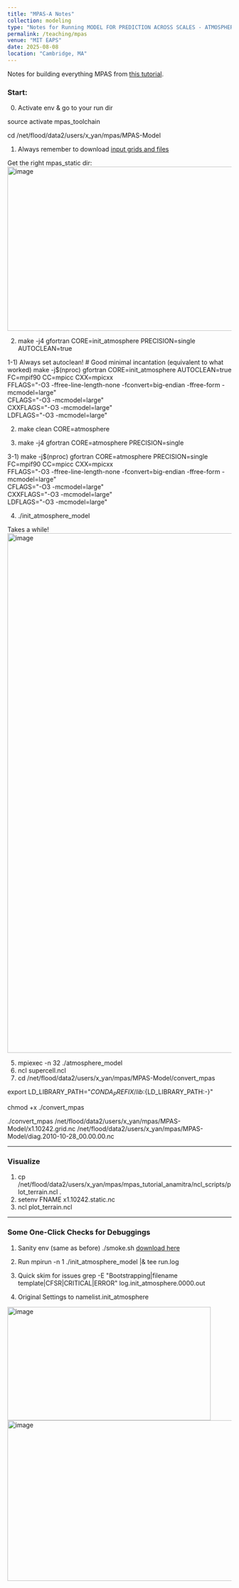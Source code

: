 ```yaml
---
title: "MPAS-A Notes"
collection: modeling
type: "Notes for Running MODEL FOR PREDICTION ACROSS SCALES - ATMOSPHERE"
permalink: /teaching/mpas
venue: "MIT EAPS"
date: 2025-08-08
location: "Cambridge, MA"
---
```


Notes for building everything MPAS from [this tutorial](https://www2.mmm.ucar.edu/projects/mpas/tutorial/Boulder2019/index.html).

### Start:
0) Activate env & go to your run dir

source activate mpas_toolchain

cd /net/flood/data2/users/x_yan/mpas/MPAS-Model

1) Always remember to download [input grids and files](https://www2.mmm.ucar.edu/projects/mpas/site/downloads.html)

Get the right mpas_static dir:
<img width="1140" height="369" alt="image" src="https://github.com/user-attachments/assets/88c79783-98f3-4399-b74f-71149ac8247a" />

2) make -j4 gfortran CORE=init_atmosphere PRECISION=single AUTOCLEAN=true

1-1) Always set autoclean! # Good minimal incantation (equivalent to what worked)
make -j$(nproc) gfortran CORE=init_atmosphere AUTOCLEAN=true \
  FC=mpif90 CC=mpicc CXX=mpicxx \
  FFLAGS="-O3 -ffree-line-length-none -fconvert=big-endian -ffree-form -mcmodel=large" \
  CFLAGS="-O3 -mcmodel=large" \
  CXXFLAGS="-O3 -mcmodel=large" \
  LDFLAGS="-O3 -mcmodel=large"

2) make clean CORE=atmosphere
   
3) make -j4 gfortran CORE=atmosphere PRECISION=single

3-1) make -j$(nproc) gfortran CORE=atmosphere PRECISION=single \
  FC=mpif90 CC=mpicc CXX=mpicxx \
  FFLAGS="-O3 -ffree-line-length-none -fconvert=big-endian -ffree-form -mcmodel=large" \
  CFLAGS="-O3 -mcmodel=large" \
  CXXFLAGS="-O3 -mcmodel=large" \
  LDFLAGS="-O3 -mcmodel=large"

4) ./init_atmosphere_model

Takes a while!
<img width="2190" height="1168" alt="image" src="https://github.com/user-attachments/assets/5048d8d5-6e10-4c57-8c9d-9522b9ba2e92" />


5) mpiexec -n 32 ./atmosphere_model
6) ncl supercell.ncl
7) cd /net/flood/data2/users/x_yan/mpas/MPAS-Model/convert_mpas

export LD_LIBRARY_PATH="$CONDA_PREFIX/lib:${LD_LIBRARY_PATH:-}"

chmod +x ./convert_mpas

./convert_mpas /net/flood/data2/users/x_yan/mpas/MPAS-Model/x1.10242.grid.nc /net/flood/data2/users/x_yan/mpas/MPAS-Model/diag.2010-10-28_00.00.00.nc

---

### Visualize

1. cp /net/flood/data2/users/x_yan/mpas/mpas_tutorial_anamitra/ncl_scripts/plot_terrain.ncl .
2. setenv FNAME x1.10242.static.nc
3. ncl plot_terrain.ncl

---
### Some One-Click Checks for Debuggings

1) Sanity env (same as before)
./smoke.sh [download here](https://colab.research.google.com/drive/14iSte7UEvKfrQqAuW10ky1kI8TcXRsFH?usp=sharing)

2) Run
mpirun -n 1 ./init_atmosphere_model |& tee run.log

3) Quick skim for issues
grep -E "Bootstrapping|filename template|CFSR|CRITICAL|ERROR" log.init_atmosphere.0000.out

4) Original Settings to namelist.init_atmosphere

<img width="457" height="255" alt="image" src="https://github.com/user-attachments/assets/e96adb81-c8c1-4b98-a57f-401fc8c41f3e" />
<img width="733" height="361" alt="image" src="https://github.com/user-attachments/assets/6f70e25b-ae23-41a6-b4f4-2d1574a8c214" />






